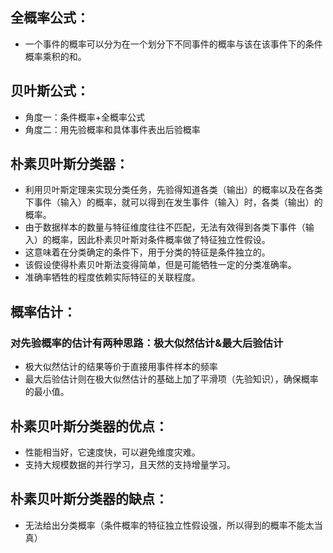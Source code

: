 ## 全概率公式：
- 一个事件的概率可以分为在一个划分下不同事件的概率与该在该事件下的条件概率乘积的和。

## 贝叶斯公式：
- 角度一：条件概率+全概率公式
- 角度二：用先验概率和具体事件表出后验概率

## 朴素贝叶斯分类器：
- 利用贝叶斯定理来实现分类任务，先验得知道各类（输出）的概率以及在各类下事件（输入）的概率，就可以得到在发生事件（输入）时，各类（输出）的概率。
- 由于数据样本的数量与特征维度往往不匹配，无法有效得到各类下事件（输入）的概率，因此朴素贝叶斯对条件概率做了特征独立性假设。
- 这意味着在分类确定的条件下，用于分类的特征是条件独立的。
- 该假设使得朴素贝叶斯法变得简单，但是可能牺牲一定的分类准确率。
- 准确率牺牲的程度依赖实际特征的关联程度。

## 概率估计：
### 对先验概率的估计有两种思路：极大似然估计&最大后验估计
- 极大似然估计的结果等价于直接用事件样本的频率
- 最大后验估计则在极大似然估计的基础上加了平滑项（先验知识），确保概率的最小值。

## 朴素贝叶斯分类器的优点：
- 性能相当好，它速度快，可以避免维度灾难。
- 支持大规模数据的并行学习，且天然的支持增量学习。

## 朴素贝叶斯分类器的缺点：
- 无法给出分类概率（条件概率的特征独立性假设强，所以得到的概率不能太当真）


